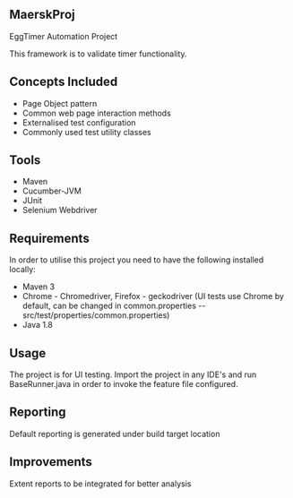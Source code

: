 ## MaerskProj

EggTimer Automation Project

This framework is to validate timer functionality.

## Concepts Included

* Page Object pattern
* Common web page interaction methods
* Externalised test configuration
* Commonly used test utility classes

## Tools

* Maven
* Cucumber-JVM
* JUnit
* Selenium Webdriver

## Requirements

In order to utilise this project you need to have the following installed locally:

* Maven 3
* Chrome - Chromedriver, Firefox - geckodriver (UI tests use Chrome by default, can be changed in common.properties -- src/test/properties/common.properties)
* Java 1.8

## Usage

The project is for UI testing. 
Import the project in any IDE's and run BaseRunner.java in order to invoke the feature file configured.


## Reporting

Default reporting is generated under build target location


## Improvements

Extent reports to be integrated for better analysis
